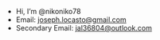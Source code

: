 - Hi, I’m @nikoniko78
- Email: joseph.locasto@gmail.com
- Secondary Email: jal36804@outlook.com


<!---
nikoniko78/nikoniko78 is a ✨ special ✨ repository because its `README.md` (this file) appears on your GitHub profile.
You can click the Preview link to take a look at your changes.
--->
